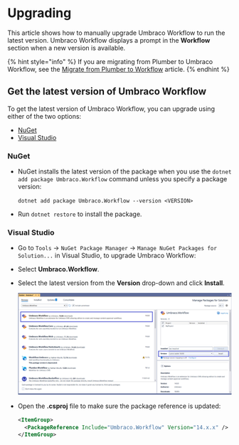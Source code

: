 # Upgrading

This article shows how to manually upgrade Umbraco Workflow to run the latest version. Umbraco Workflow displays a prompt in the **Workflow** section when a new version is available.

{% hint style="info" %}
If you are migrating from Plumber to Umbraco Workflow, see the [Migrate from Plumber to Workflow](migrating-workflow.md) article.
{% endhint %}

## Get the latest version of Umbraco Workflow

To get the latest version of Umbraco Workflow, you can upgrade using either of the two options:

* [NuGet](upgrading.md#nuget)
* [Visual Studio](upgrading.md#visual-studio)

### NuGet

* NuGet installs the latest version of the package when you use the `dotnet add package Umbraco.Workflow` command unless you specify a package version:

    `dotnet add package Umbraco.Workflow --version <VERSION>`
* Run `dotnet restore` to install the package.

### Visual Studio

* Go to `Tools` -> `NuGet Package Manager` -> `Manage NuGet Packages for Solution...` in Visual Studio, to upgrade Umbraco Workflow:
* Select **Umbraco.Workflow**.
* Select the latest version from the **Version** drop-down and click **Install**.

    ![NuGet Package Manager](../images/VS_Installation-v14.png)
* Open the **.csproj** file to make sure the package reference is updated:

    ```xml
    <ItemGroup>
      <PackageReference Include="Umbraco.Workflow" Version="14.x.x" />
    </ItemGroup>
    ```
